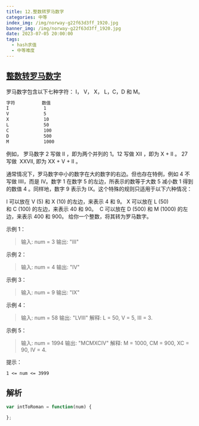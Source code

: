 ```yaml
---
title: 12.整数转罗马数字
categories: 中等
index_img: /img/norway-g22f63d3ff_1920.jpg
banner_img: /img/norway-g22f63d3ff_1920.jpg
date: 2023-07-05 20:00:00
tags:
  - hash求值
  - 中等难度
---
```


## [整数转罗马数字](https://leetcode.cn/problems/integer-to-roman/)

罗马数字包含以下七种字符： I， V， X， L，C，D 和 M。

```sh
字符          数值
I             1
V             5
X             10
L             50
C             100
D             500
M             1000
```


例如， 罗马数字 2 写做 II ，即为两个并列的 1。12 写做 XII ，即为 X + II 。 27 写做  XXVII, 即为 XX + V + II 。

通常情况下，罗马数字中小的数字在大的数字的右边。但也存在特例，例如 4 不写做 IIII，而是 IV。数字 1 在数字 5 的左边，所表示的数等于大数 5 减小数 1 得到的数值 4 。同样地，数字 9 表示为 IX。这个特殊的规则只适用于以下六种情况：

I 可以放在 V (5) 和 X (10) 的左边，来表示 4 和 9。
X 可以放在 L (50) 和 C (100) 的左边，来表示 40 和 90。 
C 可以放在 D (500) 和 M (1000) 的左边，来表示 400 和 900。
给你一个整数，将其转为罗马数字。

<!-- more -->

示例 1：

> 输入: num = 3
> 输出: "III"

示例 2：

> 输入: num = 4
> 输出: "IV"

示例 3：

> 输入: num = 9
> 输出: "IX"

示例 4：

> 输入: num = 58
> 输出: "LVIII"
> 解释: L = 50, V = 5, III = 3.

示例 5：

> 输入: num = 1994
> 输出: "MCMXCIV"
> 解释: M = 1000, CM = 900, XC = 90, IV = 4.


提示：

```shell
1 <= num <= 3999
```

## 解析

```javascript
var intToRoman = function(num) {

};
```

